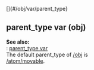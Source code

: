 []{#/obj/var/parent_type}    
## parent_type var (obj)    
**See also:**    
:   [parent_type var](/ref/datum/var/parent_type/parent_type.md)    
The default parent_type of [/obj](/ref/obj/obj.md) is    
[/atom/movable](/ref/atom/movable/movable.md).  